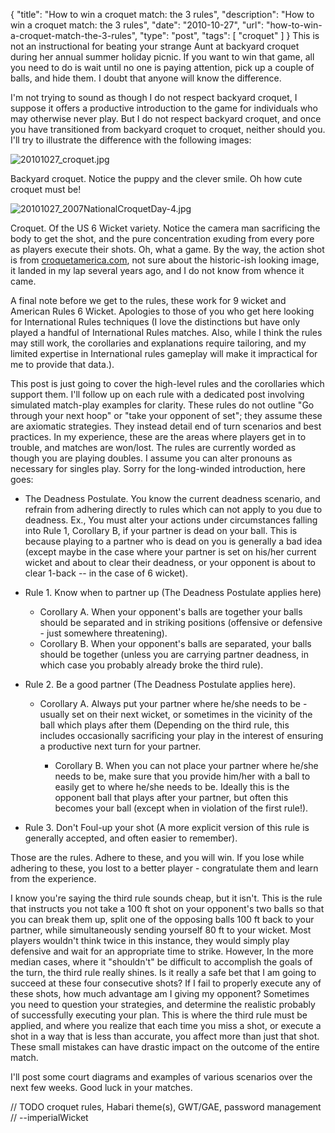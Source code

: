 {
  "title": "How to win a croquet match: the 3 rules",
  "description": "How to win a croquet match: the 3 rules",
  "date": "2010-10-27",
  "url": "how-to-win-a-croquet-match-the-3-rules",
  "type": "post",
  "tags": [
    "croquet"
  ]
}
This is not an instructional for beating your strange Aunt at backyard croquet during her annual summer holiday picnic.  If you want to win that game, all you need to do is wait until no one is paying attention, pick up a couple of balls, and hide them.  I doubt that anyone will know the difference.  

I'm not trying to sound as though I do not respect backyard croquet, I suppose it offers a productive introduction to the game for individuals who may otherwise never play.  But I do not respect backyard croquet, and once you have transitioned from backyard croquet to croquet, neither should you.  I'll try to illustrate the difference with the following images:

![20101027_croquet.jpg](http://www.imperialwicket.com/static/files/20101027_croquet.jpg)

Backyard croquet.  Notice the puppy and the clever smile.  Oh how cute croquet must be!

![20101027_2007NationalCroquetDay-4.jpg](http://www.imperialwicket.com/static/files/20101027_2007NationalCroquetDay-4.jpg)

Croquet.  Of the US 6 Wicket variety.  Notice the camera man sacrificing the body to get the shot, and the pure concentration exuding from every pore as players execute their shots.  Oh, what a game.  By the way, the action shot is from [croquetamerica.com](http://www.croquetamerica.com/news/association/2007NationalCroquetDay.php), not sure about the historic-ish looking image, it landed in my lap several years ago, and I do not know from whence it came.

A final note before we get to the rules, these work for 9 wicket and American Rules 6 Wicket.  Apologies to those of you who get here looking for International Rules techniques (I love the distinctions but have only played a handful of International Rules matches.  Also, while I think the rules may still work, the corollaries and explanations require tailoring, and my limited expertise in International rules gameplay will make it impractical for me to provide that data.).

This post is just going to cover the high-level rules and the corollaries which support them.  I'll follow up on each rule with a dedicated post involving simulated match-play examples for clarity.  These rules do not outline "Go through your next hoop" or "take your opponent of set"; they assume these are axiomatic strategies.  They instead detail end of turn scenarios and best practices.  In my experience, these are the areas where players get in to trouble, and matches are won/lost.  The rules are currently worded as though you are playing doubles.  I assume you can alter pronouns as necessary for singles play.  Sorry for the long-winded introduction, here goes:

*   The Deadness Postulate.  You know the current deadness scenario, and refrain from adhering directly to rules which can not apply to you due to deadness.  Ex., You must alter your actions under circumstances falling into Rule 1, Corollary B, if your partner is dead on your ball.  This is because playing to a partner who is dead on you is generally a bad idea (except maybe in the case where your partner is set on his/her current wicket and about to clear their deadness, or your opponent is about to clear 1-back -- in the case of 6 wicket).
*   Rule 1\.  Know when to partner up (The Deadness Postulate applies here)

    *   Corollary A.  When your opponent's balls are together your balls should be separated and in striking positions (offensive or defensive - just somewhere threatening).
    *   Corollary B.  When your opponent's balls are separated, your balls should be together (unless you are carrying partner deadness, in which case you probably already broke the third rule).

*   Rule 2\.  Be a good partner (The Deadness Postulate applies here).  

    *   Corollary A.  Always put your partner where he/she needs to be - usually set on their next wicket, or sometimes in the vicinity of the ball which plays after them (Depending on the third rule, this includes occasionally sacrificing your play in the interest of ensuring a productive next turn for your partner.

        *   Corollary B.  When you can not place your partner where he/she needs to be, make sure that you provide him/her with a ball to easily get to where he/she needs to be.  Ideally this is the opponent ball that plays after your partner, but often this becomes your ball (except when in violation of the first rule!).

*   Rule 3\.  Don't Foul-up your shot (A more explicit version of this rule is generally accepted, and often easier to remember).

Those are the rules.  Adhere to these, and you will win.  If you lose while adhering to these, you lost to a better player - congratulate them and learn from the experience.

I know you're saying the third rule sounds cheap, but it isn't.  This is the rule that instructs you not take a 100 ft shot on your opponent's two balls so that you can break them up, split one of the opposing balls 100 ft back to your partner, while simultaneously sending yourself 80 ft to your wicket.  Most players wouldn't think twice in this instance, they would simply play defensive and wait for an appropriate time to strike.  However, In the more median cases, where it "shouldn't" be difficult to accomplish the goals of the turn, the third rule really shines.  Is it really a safe bet that I am going to succeed at these four consecutive shots?  If I fail to properly execute any of these shots, how much advantage am I giving my opponent?  Sometimes you need to question your strategies, and determine the realistic probably of successfully executing your plan.  This is where the third rule must be applied, and where you realize that each time you miss a shot, or execute a shot in a way that is less than accurate, you affect more than just that shot.  These small mistakes can have drastic impact on the outcome of the entire match.  

I'll post some court diagrams and examples of various scenarios over the next few weeks.  Good luck in your matches.

<span class="signature">
// TODO croquet rules, Habari theme(s), GWT/GAE, password management
// --imperialWicket
</span>
